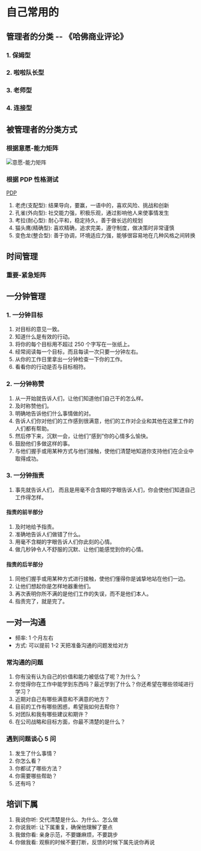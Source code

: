 # 自己常用的

## 管理者的分类 -- 《哈佛商业评论》

### 1. 保姆型

### 2. 啦啦队长型

### 3. 老师型

### 4. 连接型

## 被管理者的分类方式

### 根据意愿-能力矩阵

![意愿-能力矩阵](/assets/wish-skill-matrix.jpg)

### 根据 PDP 性格测试

[PDP](./assets/pdp.jpg)

1. 老虎(支配型): 结果导向，要赢，一语中的，喜欢风险、挑战和创新
2. 孔雀(外向型): 社交能力强，积极乐观，通过影响他人来使事情发生
3. 考拉(耐心型): 耐心平和，稳定持久，善于做长远的规划
4. 猫头鹰(精确型): 喜欢精确，追求完美，遵守制度，做决策时非常谨慎
5. 变色龙(整合型): 善于协调，环境适应力强，能够很容易地在几种风格之间转换

## 时间管理

### 重要-紧急矩阵

## 一分钟管理

### 1. 一分钟目标

1. 对目标的意见一致。
2. 知道什么是有效的行动。
3. 将你的每个目标用不超过 250 个字写在一张纸上。
4. 经常阅读每一个目标，而且每读一次只要一分钟左右。
5. 从你的工作日里拿出一分钟检查一下你的工作。
6. 看看你的行动是否与目标相符。

### 2. 一分钟称赞

1. 从一开始就告诉人们，让他们知道他们自己干的怎么样。
2. 及时称赞他们。
3. 明确地告诉他们什么事情做的对。
4. 告诉人们你对他们的工作感到很满意，他们的工作对企业和其他在这里工作的人们都有帮助。
5. 然后停下来，沉默一会，让他们“感到”你的心情多么愉快。
6. 鼓励他们多做这样的事。
7. 与他们握手或用某种方式与他们接触，使他们清楚地知道你支持他们在企业中取得成功。

### 3. 一分钟指责

1. 事先就告诉人们， 而且是用毫不合含糊的字眼告诉人们，你会使他们知道自己工作得怎样。

#### 指责的前半部分

1. 及时地给予指责。
2. 准确地告诉人们做错了什么。
3. 用毫不含糊的字眼告诉人们你此刻的心情。
4. 做几秒钟令人不舒服的沉默、让他们能感觉到你的心情。

#### 指责的后半部分

1. 同他们握手或用某种方式进行接触，使他们懂得你是诚挚地站在他们一边。
2. 让他们想起你是怎样地器重他们。
3. 再次表明你所不满的是他们工作的失误，而不是他们本人。
4. 指责完了，就是完了。

## 一对一沟通

- 频率: 1 个月左右
- 方式: 可以提前 1-2 天把准备沟通的问题发给对方

### 常沟通的问题

1. 你有没有认为自己的价值和能力被低估了呢？为什么？
2. 你觉得你在工作中能学到东西吗？最近学到了什么？你还希望在哪些领域进行学习？
3. 近期对自己有哪些满意和不满意的地方？
4. 目前的工作有哪些困惑，希望我如何去帮你？
5. 对团队和我有哪些建议和期许？
6. 在公司战略和目标方面，你最不清楚的是什么？

### 遇到问题谈心 5 问

1. 发生了什么事情？
2. 你怎么看？
3. 你都试了哪些方法？
4. 你需要哪些帮助？
5. 还有吗？

## 培训下属

1. 我说你听: 交代清楚是什么、为什么、怎么做
2. 你说我听: 让下属重复，确保他理解了要点
3. 我做你看: 亲身示范，不要嫌麻烦，不要跳步
4. 你做我看: 观察的时候不要打断，反馈的时候下属先说你再说
